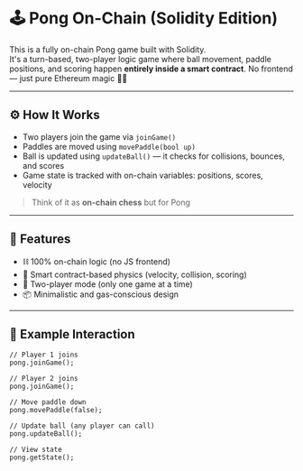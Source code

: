 # 🕹️ Pong On-Chain (Solidity Edition)    
    
This is a fully on-chain Pong game built with Solidity.    
It's a turn-based, two-player logic game where ball movement, paddle positions, and scoring happen **entirely inside a smart contract**. No frontend — just pure Ethereum magic 🧙‍♂️    
    
---    
    
## ⚙️ How It Works    
    
- Two players join the game via `joinGame()`   
- Paddles are moved using `movePaddle(bool up)`     
- Ball is updated using `updateBall()` — it checks for collisions, bounces, and scores 
- Game state is tracked with on-chain variables: positions, scores, velocity       
    
> Think of it as **on-chain chess** but for Pong       
      
---     
      
## 🚀 Features     
  
- ⛓️ 100% on-chain logic (no JS frontend)         
- 🧠 Smart contract-based physics (velocity, collision, scoring)     
- 👥 Two-player mode (only one game at a time)     
- 📦 Minimalistic and gas-conscious design    
    
---
      
## 🧪 Example Interaction

```solidity  
// Player 1 joins
pong.joinGame();  

// Player 2 joins  
pong.joinGame();

// Move paddle down
pong.movePaddle(false);   

// Update ball (any player can call)
pong.updateBall();

// View state
pong.getState();   

